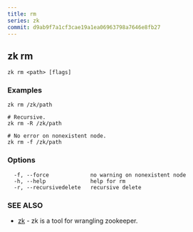 ```yaml
---
title: rm
series: zk
commit: d9ab9f7a1cf3cae19a1ea06963798a7646e8fb27
---
```

## zk rm



```
zk rm <path> [flags]
```

### Examples

```
zk rm /zk/path

# Recursive.
zk rm -R /zk/path

# No error on nonexistent node.
zk rm -f /zk/path
```

### Options

```
  -f, --force             no warning on nonexistent node
  -h, --help              help for rm
  -r, --recursivedelete   recursive delete
```

### SEE ALSO

* [zk](../)	 - zk is a tool for wrangling zookeeper.

